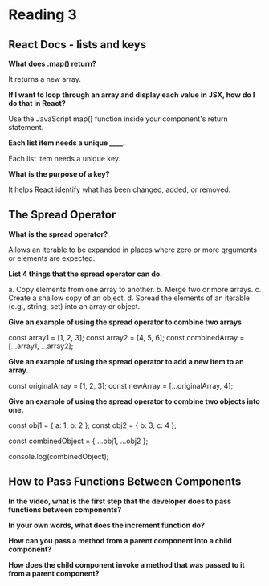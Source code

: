 # Reading 3

## React Docs - lists and keys

**What does .map() return?**

It returns a new array.

**If I want to loop through an array and display each value in JSX, how do I do that in React?**

Use the JavaScript map() function inside your component's return statement.

**Each list item needs a unique ____.**

Each list item needs a unique key.

**What is the purpose of a key?**

It helps React identify what has been changed, added, or removed.

## The Spread Operator

**What is the spread operator?**

Allows an iterable to be expanded in places where zero or more qrguments or elements are expected.

**List 4 things that the spread operator can do.**

a. Copy elements from one array to another.
b. Merge two or more arrays.
c. Create a shallow copy of an object.
d. Spread the elements of an iterable (e.g., string, set) into an array or object.

**Give an example of using the spread operator to combine two arrays.**

const array1 = [1, 2, 3];
const array2 = [4, 5, 6];
const combinedArray = [...array1, ...array2];

**Give an example of using the spread operator to add a new item to an array.**

const originalArray = [1, 2, 3];
const newArray = [...originalArray, 4];

**Give an example of using the spread operator to combine two objects into one.**

const obj1 = { a: 1, b: 2 };
const obj2 = { b: 3, c: 4 };

const combinedObject = { ...obj1, ...obj2 };

console.log(combinedObject);

## How to Pass Functions Between Components

**In the video, what is the first step that the developer does to pass functions between components?**



**In your own words, what does the increment function do?**



**How can you pass a method from a parent component into a child component?**



**How does the child component invoke a method that was passed to it from a parent component?**



